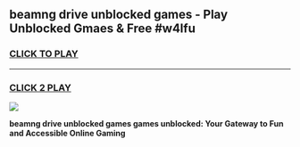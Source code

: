 
## beamng drive unblocked games - Play Unblocked Gmaes & Free #w4lfu
<h3>
<a href="https://news.freeplayer.one?title=beamng_drive_unblocked_games&ref=24F">CLICK TO PLAY</a></h3>
<hr>

<h3>
<a href="https://news.freeplayer.one?title=beamng_drive_unblocked_games&ref=24F">CLICK 2 PLAY</a>
  
</h3>

<a href="https://news.freeplayer.one?title=beamng_drive_unblocked_games&ref=24F/"><img src="https://clearcache.store/games.png"></a>


**beamng drive unblocked games games unblocked: Your Gateway to Fun and Accessible Online Gaming**
